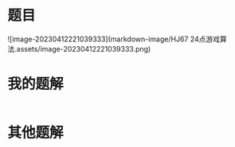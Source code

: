 # 题目

![image-20230412221039333](markdown-image/HJ67 24点游戏算法.assets/image-20230412221039333.png)





# 我的题解



```cpp

```





# 其他题解
